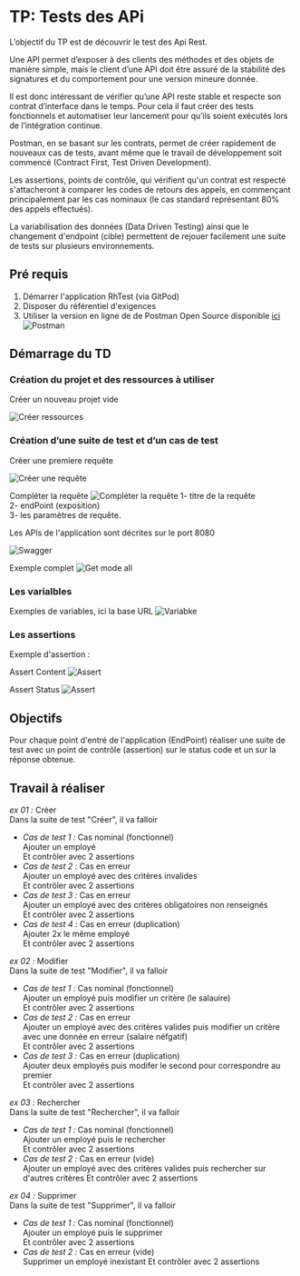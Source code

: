 # TP: Tests des APi

L’objectif du TP est de découvrir le test des Api Rest.

Une API permet d’exposer à des clients des méthodes et des objets de manière simple, mais le client
d’une API doit être assuré de la stabilité des signatures et du comportement pour une version
mineure donnée.

Il est donc intéressant de vérifier qu’une API reste stable et respecte son contrat d’interface dans le
temps. Pour cela il faut créer des tests fonctionnels et automatiser leur lancement pour qu’ils soient
exécutés lors de l’intégration continue.

Postman, en se basant sur les contrats, permet de créer rapidement de nouveaux cas
de tests, avant même que le travail de développement soit commencé (Contract First, Test Driven
Development).

Les assertions, points de contrôle, qui vérifient qu'un contrat est respecté s'attacheront à comparer
les codes de retours des appels, en commençant principalement par les cas nominaux (le cas
standard représentant 80% des appels effectués).

La variabilisation des données (Data Driven Testing) ainsi que le changement d'endpoint (cible)
permettent de rejouer facilement une suite de tests sur plusieurs environnements.

## Pré requis

1.  Démarrer l'application RhTest (via GitPod)
2.  Disposer du référentiel d'exigences
3.  Utiliser la version en ligne de de Postman Open Source disponible [ici](https://www.postman.com/)
    ![Postman](img/00.png)

## Démarrage du TD

### Création du projet et des ressources à utiliser

Créer un nouveau projet vide

![Créer ressources](img/01.png)

### Création d’une suite de test et d’un cas de test

Créer une premiere requête

![Créer une requête](img/02.png)

Compléter la requête
![Compléter la requête](img/03.png)
1- titre de la requête  
2- endPoint (exposition)  
3- les paramètres de requête.

Les APIs de l'application sont décrites sur le port 8080

![Swagger](img/04.png)

Exemple complet
![Get mode all](img/05.png)

### Les varialbles

Exemples de variables, ici la base URL
![Variabke](img/06.png)

### Les assertions

Exemple d'assertion :

Assert Content
![Assert](img/07.png)

Assert Status
![Assert](img/08.png)

## Objectifs

Pour chaque point d'entré de l'application (EndPoint) réaliser une suite de test avec un point de contrôle (assertion) sur le status code et un sur la réponse obtenue.

## Travail à réaliser

_ex 01 :_ Créer  
Dans la suite de test "Créer", il va falloir

- _Cas de test 1 :_ Cas nominal (fonctionnel)  
  Ajouter un employé  
  Et contrôler avec 2 assertions
- _Cas de test 2 :_ Cas en erreur  
  Ajouter un employé avec des critères invalides  
  Et contrôler avec 2 assertions
- _Cas de test 3 :_ Cas en erreur  
  Ajouter un employé avec des critères obligatoires non renseignés  
  Et contrôler avec 2 assertions
- _Cas de test 4 :_ Cas en erreur (duplication)  
  Ajouter 2x le même employé  
  Et contrôler avec 2 assertions

_ex 02 :_ Modifier  
Dans la suite de test "Modifier", il va falloir

- _Cas de test 1 :_ Cas nominal (fonctionnel)  
  Ajouter un employé puis modifier un critère (le salauire)  
  Et contrôler avec 2 assertions
- _Cas de test 2 :_ Cas en erreur  
  Ajouter un employé avec des critères valides puis modifier un critère avec une donnée en erreur (salaire néfgatif)  
  Et contrôler avec 2 assertions
- _Cas de test 3 :_ Cas en erreur (duplication)  
  Ajouter deux employés puis modifer le second pour correspondre au premier  
  Et contrôler avec 2 assertions

_ex 03 :_ Rechercher  
Dans la suite de test "Rechercher", il va falloir

- _Cas de test 1 :_ Cas nominal (fonctionnel)  
  Ajouter un employé puis le rechercher  
  Et contrôler avec 2 assertions
- _Cas de test 2 :_ Cas en erreur (vide)  
  Ajouter un employé avec des critères valides puis rechercher sur d'autres critères
  Et contrôler avec 2 assertions

_ex 04 :_ Supprimer  
Dans la suite de test "Supprimer", il va falloir

- _Cas de test 1 :_ Cas nominal (fonctionnel)  
  Ajouter un employé puis le supprimer  
  Et contrôler avec 2 assertions
- _Cas de test 2 :_ Cas en erreur (vide)  
  Supprimer un employé inexistant
  Et contrôler avec 2 assertions
